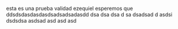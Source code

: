 esta es una prueba validad 
ezequiel 
esperemos que ddsdsdasdasdasdsadsadsadasdd
dsa
dsa
dsa
d
sa
dsadsad
d
asdsi 
dsdsdsa
asdsad
asd
asd
asd


